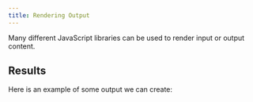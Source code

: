 ```yaml
---
title: Rendering Output
---
```


Many different JavaScript libraries can be used to render input or output content. 

<div id="input"></div>

## Results

Here is an example of some output we can create:

<div id="mdpad"></div>


<script src="/js/mdpad-0.1.0.min.js"></script>

<!-- <script crossorigin src="https://unpkg.com/mithril/mithril.js"></script> -->
<script crossorigin src="https://cdnjs.cloudflare.com/ajax/libs/mithril/2.0.4/mithril.min.js"></script>
<script src="https://code.jquery.com/jquery-3.4.1.min.js" integrity="sha256-CSXorXvZcTkaix6Yvo6HppcZGetbYMGWSFlBw8HfCJo=" crossorigin="anonymous"></script>
<script src="https://stackpath.bootstrapcdn.com/bootstrap/4.1.3/js/bootstrap.min.js" integrity="sha384-ChfqqxuZUCnJSK3+MXmPNIyE6ZbWh2IMqE241rYiqJxyMiZ6OW/JmZQ5stwEULTy" crossorigin="anonymous"></script>
<script src="https://cdn.plot.ly/plotly-1.52.2.min.js"></script>
<script src="https://cdn.jsdelivr.net/npm/vega@5.9.1"></script>
<script src="https://cdn.jsdelivr.net/npm/vega-lite@4.1.1"></script>
<script src="https://cdn.jsdelivr.net/npm/vega-embed@6.2.2"></script>

<script>


// function panelsection(title, idout) {
//   var idref = "ref" + Math.random().toString().substring(2,15);
//   return m(".panel.panel-default",
//             m(".panel-heading",
//               m(".panel-title",
//                 m("a.accordion-toggle", {"data-toggle":"collapse" href:"#" + idref}, title,))),
//             m(".panel-collapse.collapse.in#" + idref,
//               m(".panel-body",
//                 m("pre.jsplain#" + idout,))));
// }

function card(title, content, doshow) {
  var idref = "ref" + Math.random().toString().substring(2,15);
  return m(".card",
            m(".card-header",
              m(".mb-0",
                m("button.btn.btn-link", {"data-toggle":"collapse", "data-target":"#" + idref}, title, ))),
            m(".collapse" + (doshow ? ".show" : "") + "#" + idref,
              m(".card-body", content, )));
}

var vegaspec = {
  "$schema": "https://vega.github.io/schema/vega-lite/v4.json",
  "description": "A scatterplot showing horsepower and miles per gallons.",
  "data": {"url": "https://vega.github.io/vega-lite/examples/data/cars.json"},
  "mark": "point",
  "encoding": {
    "x": {"field": "Horsepower", "type": "quantitative"},
    "y": {"field": "Miles_per_Gallon", "type": "quantitative"},
    "color": {"field": "Origin", "type": "nominal"},
    "shape": {"field": "Origin", "type": "nominal"}
  }
}

function mdpad_init() {
    m.render(document.getElementById("input"), 
      m(".form-group",
        m("label.col-sm-7.col-form-label", "Number input"),
        m(".col-sm-4", 
          m("input.form-control", {mdpad:"A", type:"number", value:10}))));
}

function make_table(tbl) {
    var keys = Object.getOwnPropertyNames(tbl);
    var idx = Array(keys.length).fill()
    var rows = []
    for (i = 0; i < tbl[keys[1]].length; i++) {
        var cells = []
        for (j = 0; j < keys.length; j++) {
            cells.push(m("td", tbl[keys[j]][i]))
        }
        rows.push(m("tr", cells))
    }
    return m("table.table.table-striped",
             m("tr", keys.map((x) => m("th", x))),
             rows)
}

var tbl = {
    a: [10, 20, 50, 99],
    b: ["apple", "apple", "banana", "apple"],
    c: [1.3, 99, -3.3, 0.0]}

function mdpad_update() {
    m.render(document.getElementById("mdpad"), 
      m("", 
        card("HTML text", m("span", "hello ", m("b", "world")), true),
        card("Plain text", "hello world"),
        card("Vega scatter plot", m("#vis")),
        card("Plotly-js histogram", m("#hist")),
        card("Table", make_table(tbl)),
        ));
    vegaEmbed('#vis', vegaspec);
    var x = [];
    for (var i = 0; i < 500; i ++) {
    	x[i] = Math.random();
    }
    Plotly.newPlot('hist', [{x: x, type: "histogram"}]);
}

</script>


